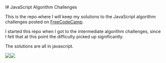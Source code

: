 l# JavaScript Algorithm Challenges

This is the repo where I will keep my solutions to the JavaScript algorithm challenges posted on [FreeCodeCamp](www.freecodecamp.com). 

I started this repo when I got to the intermediate algorithm challenges, since I felt that at this point the difficulty picked up significantly. 

The solutions are all in javascript.

<img src="https://s3.amazonaws.com/freecodecamp/camper-image-placeholder.png"><img src="https://qph.is.quoracdn.net/main-qimg-8b9b89784a6c1bb0d6d24f0b4e04b9f4?convert_to_webp=true">